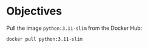 # Objectives

Pull the image `python:3.11-slim` from the Docker Hub:

```bash
docker pull python:3.11-slim
```
